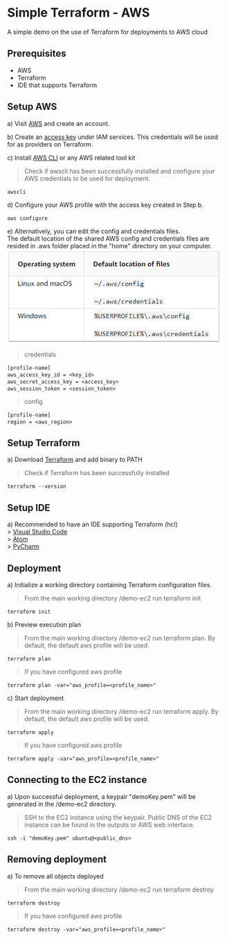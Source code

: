 # Simple Terraform - AWS
A simple demo on the use of Terraform for deployments to AWS cloud

## Prerequisites
* AWS
* Terraform
* IDE that supports Terraform

## Setup AWS
a) Visit [AWS](https://aws.amazon.com/) and create an account. <br />

b) Create an [access key](https://docs.aws.amazon.com/IAM/latest/UserGuide/id_credentials_access-keys.html?icmpid=docs_iam_console) under IAM services. This credentials will be used for as providers on Terraform.  <br />

c) Install [AWS CLI](https://aws.amazon.com/cli/) or any AWS related tool kit <br />
> Check if awscli has been successfully installed and configure your AWS credentials to be used for deployment. <br />
```
awscli 
```
d) Configure your AWS profile with the access key created in Step b. <br />
```
aws configure
```
e) Alternatively, you can edit the config and credentials files. <br />
The default location of the shared AWS config and credentials files are resided in .aws folder placed in the "home" directory on your computer. <br />
![default config location](https://github.com/mingwei1744/simple-terraform-aws/blob/main/config-location.PNG)
> credentials
```
[profile-name]
aws_access_key_id = <key_id>
aws_secret_access_key = <access_key>
aws_session_token = <session_token>
```

> config
```
[profile-name]
region = <aws_region>
```

## Setup Terraform
a) Download [Terraform](https://learn.hashicorp.com/tutorials/terraform/install-cli) and add binary to PATH <br />
> Check if Terraform has been successfully installed <br />
```
terraform --version
```

## Setup IDE
a) Recommended to have an IDE supporting Terraform (hcl) <br />
    > [Visual Studio Code](https://code.visualstudio.com/) <br />
    > [Atom](https://atom.io/) <br />
    > [PyCharm](https://www.jetbrains.com/pycharm/) <br />
    
## Deployment
a) Initialize a working directory containing Terraform configuration files.
> From the main working directory /demo-ec2 run terraform init
```
terraform init
```

b) Preview execution plan
> From the main working directory /demo-ec2 run terraform plan. By default, the default aws profile will be used.
```
terraform plan
```

> If you have configured aws profile
```
terraform plan -var="aws_profile=<profile_name>"
```

c) Start deployment
> From the main working directory /demo-ec2 run terraform apply. By default, the default aws profile will be used.
```
terraform apply
```

> If you have configured aws profile
```
terraform apply -var="aws_profile=<profile_name>"
```

## Connecting to the EC2 instance
a) Upon successful deployment, a keypair "demoKey.pem" will be generated in the /demo-ec2 directory.
> SSH to the EC2 instance using the keypair. Public DNS of the EC2 instance can be found in the outputs or AWS web interface.
```
ssh -i "demoKey.pem" ubuntu@<public_dns>
```

## Removing deployment
a) To remove all objects deployed
> From the main working directory /demo-ec2 run terraform destroy
```
terraform destroy
```

> If you have configured aws profile
```
terraform destroy -var="aws_profile=<profile_name>"
```
